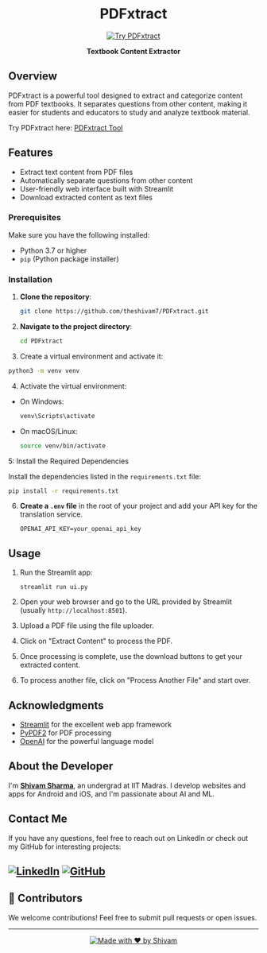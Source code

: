 <div align="center">

# PDFxtract

[![Try PDFxtract](https://img.shields.io/badge/Try-PDFxtract-brightgreen?style=for-the-badge&logo=streamlit)](https://pdfxtractor.streamlit.app/)

**Textbook Content Extractor**
</div>

## Overview
PDFxtract is a powerful tool designed to extract and categorize content from PDF textbooks. It separates questions from other content, making it easier for students and educators to study and analyze textbook material.

Try PDFxtract here: [PDFxtract Tool](https://pdfxtractor.streamlit.app/)

## Features

- Extract text content from PDF files
- Automatically separate questions from other content
- User-friendly web interface built with Streamlit
- Download extracted content as text files

### Prerequisites

Make sure you have the following installed:

- Python 3.7 or higher
- `pip` (Python package installer)

### Installation

1. **Clone the repository**:
    ```bash
    git clone https://github.com/theshivam7/PDFxtract.git

2. **Navigate to the project directory**:
    ```bash
    cd PDFxtract

    ```
3. Create a virtual environment and activate it:

```bash
python3 -m venv venv
```

4. Activate the virtual environment:
- On Windows:
  ```bash
  venv\Scripts\activate
  ```
- On macOS/Linux:
  ```bash
  source venv/bin/activate
  ```
5: Install the Required Dependencies

Install the dependencies listed in the `requirements.txt` file:

```bash
pip install -r requirements.txt
```

6. **Create a `.env` file** in the root of your project and add your API key for the translation service.

    ```env
    OPENAI_API_KEY=your_openai_api_key
    ```

## Usage

1. Run the Streamlit app:
   ```
   streamlit run ui.py
   ```

2. Open your web browser and go to the URL provided by Streamlit (usually `http://localhost:8501`).

3. Upload a PDF file using the file uploader.

4. Click on "Extract Content" to process the PDF.

5. Once processing is complete, use the download buttons to get your extracted content.

6. To process another file, click on "Process Another File" and start over.


## Acknowledgments

- [Streamlit](https://streamlit.io/) for the excellent web app framework
- [PyPDF2](https://pypdf2.readthedocs.io/) for PDF processing
- [OpenAI](https://openai.com/) for the powerful language model

## About the Developer
I'm [**Shivam Sharma**](https://www.linkedin.com/in/theshivam7/), an undergrad at IIT Madras. I develop websites and apps for Android and iOS, and I'm passionate about AI and ML.

## Contact Me

If you have any questions, feel free to reach out on LinkedIn or check out my GitHub for interesting projects:

[![LinkedIn](https://img.shields.io/badge/LinkedIn-0077B5?style=flat-square&logo=linkedin&logoColor=white)](https://www.linkedin.com/in/theshivam7/)
[![GitHub](https://img.shields.io/badge/GitHub-100000?style=flat-square&logo=github&logoColor=white)](https://www.github.com/theshivam7/)
---

## 🤝 Contributors

We welcome contributions! Feel free to submit pull requests or open issues.

---

<div align="center">
  
[![Made with ❤️ by Shivam](https://img.shields.io/badge/Made%20with%20%E2%9D%A4%EF%B8%8F%20by-Shivam-red?style=for-the-badge)](https://github.com/theshivam7)

</div>